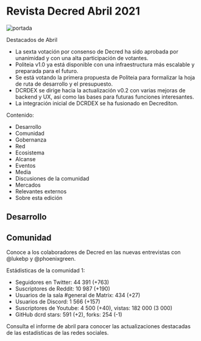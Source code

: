 # Revista Decred Abril 2021

![portada]()

Destacados de Abril

- La sexta votación por consenso de Decred ha sido aprobada por unanimidad y con una alta participación de votantes.
- Politeia v1.0 ya está disponible con una infraestructura más escalable y preparada para el futuro.
- Se está votando la primera propuesta de Politeia para formalizar la hoja de ruta de desarrollo y el presupuesto.
- DCRDEX se dirige hacia la actualización v0.2 con varias mejoras de backend y UX, así como las bases para futuras funciones interesantes.
- La integración inicial de DCRDEX se ha fusionado en Decrediton.

Contenido:
- Desarrollo
- Comunidad
- Gobernanza
- Red
- Ecosistema
- Alcanse
- Eventos
- Media
- Discusiones de la comunidad
- Mercados
- Relevantes externos
- Sobre esta edición

## Desarrollo

## Comunidad

Conoce a los colaboradores de Decred en las nuevas entrevistas con @lukebp y @phoenixgreen.

Estádisticas de la comunidad 1:

- Seguidores en Twitter: 44 391 (+763)
- Suscriptores de Reddit: 10 987 (+190)
- Usuarios de la sala #general de Matrix: 434 (+27)
- Usuarios de Discord: 1 566 (+157)
- Suscriptores de Youtube: 4 500 (+40), vistas: 182 000 (3 000)
- GitHub dcrd stars: 591 (+2), forks: 254 (-1)

Consulta el informe de abril para conocer las actualizaciones destacadas de las estadísticas de las redes sociales.

